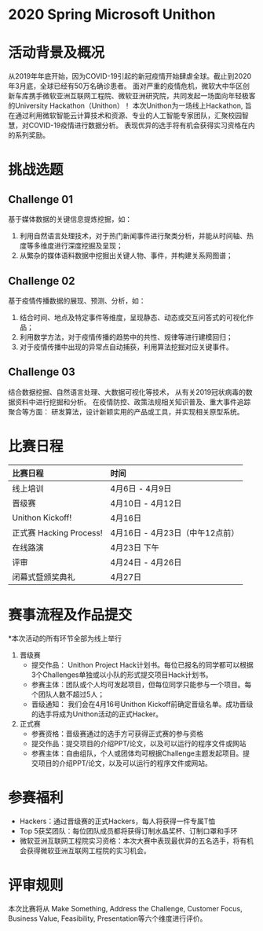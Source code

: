 # 2020 Spring Microsoft Unithon

# 活动背景及概况
从2019年年底开始，因为COVID-19引起的新冠疫情开始肆虐全球。截止到2020年3月底，全球已经有50万名确诊患者。
面对严重的疫情危机，微软大中华区创新车库携手微软亚洲互联网工程院、微软亚洲研究院，共同发起一场面向年轻极客的University Hackathon（Unithon）！
本次Unithon为一场线上Hackathon,  旨在通过利用微软智能云计算技术和资源、专业的人工智能专家团队，汇聚校园智慧，对COVID-19疫情进行数据分析。
表现优异的选手将有机会获得实习资格在内的系列奖励。

# 挑战选题
## Challenge 01
基于媒体数据的关键信息提炼挖掘，如：
1. 利用自然语言处理技术，对于热门新闻事件进行聚类分析，并能从时间轴、热度等多维度进行深度挖掘及呈现；
2. 从繁杂的媒体语料数据中挖掘出关键人物、事件，并构建关系网图谱；

## Challenge 02
基于疫情传播数据的展现、预测、分析，如： 
1. 结合时间、地点及特定事件等维度，呈现静态、动态或交互问答式的可视化作品；
2. 利用数学方法，对于疫情传播的趋势中的共性、规律等进行建模回归；
3. 对于疫情传播中出现的异常点自动捕获，利用算法挖掘对应关键事件。

## Challenge 03 
结合数据挖掘、自然语言处理、大数据可视化等技术，
从有关2019冠状病毒的数据资料中进行挖掘和分析。
在疫情防控、政策法规相关知识普及、重大事件追踪聚合等方面：
研发算法，设计新颖实用的产品或工具，并实现相关原型系统。
# 比赛日程
| 比赛日程 | 时间   |
|:--------|:-------|
| 线上培训  | 4月6日 - 4月9日 |
| 晋级赛   | 4月10日 - 4月12日  |
| Unithon Kickoff! |4月16日|
| 正式赛 Hacking Process! |4月16日 - 4月23日（中午12点前）|
| 在线路演   | 4月23日 下午    |
| 评审       |4月24日 - 4月26日|
| 闭幕式暨颁奖典礼     |4月27日|

# 赛事流程及作品提交
*本次活动的所有环节全部为线上举行
1. 晋级赛
    - 提交作品：
       Unithon Project Hack计划书。每位已报名的同学都可以根据3个Challenges单独或以小队的形式提交项目Hack计划书。 
    - 参赛主体：团队或个人均可发起项目，但每位同学只能参与一个项目。每个团队人数不超过5人；
    - 晋级通知：
       我们会在4月16号Unithon Kickoff前确定晋级名单。成功晋级的选手将成为Unithon活动的正式Hacker。
2. 正式赛
    - 参赛资格：晋级赛通过的选手方可获得正式赛的参与资格
    - 提交作品：提交项目的介绍PPT/论文，以及可以运行的程序文件或网站
    - 参赛主体：自由组队，个人或团体均可根据Challenge主题发起项目。提交项目的介绍PPT/论文，以及可以运行的程序文件或网站。

# 参赛福利
- Hackers：通过晋级赛的正式Hackers，每人将获得一件专属T恤
- Top 5获奖团队：每位团队成员都将获得订制水晶奖杯、订制口罩和手环
- 微软亚洲互联网工程院实习资格：本次大赛中表现最优异的五名选手，将有机会获得微软亚洲互联网工程院的实习机会。 

# 评审规则
本次比赛将从 Make Something, Address the Challenge, Customer Focus, Business Value, Feasibility, Presentation等六个维度进行评价。 
